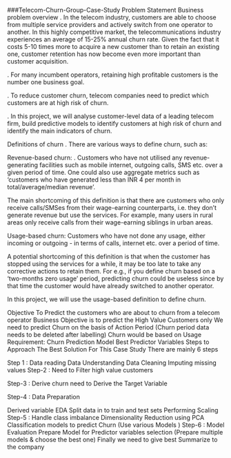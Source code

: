 ###Telecom-Churn-Group-Case-Study
Problem Statement
Business problem overview
. In the telecom industry, customers are able to choose from multiple service providers and actively switch from one operator to another. In this highly competitive market, the telecommunications industry experiences an average of 15-25% annual churn rate. Given the fact that it costs 5-10 times more to acquire a new customer than to retain an existing one, customer retention has now become even more important than customer acquisition.

. For many incumbent operators, retaining high profitable customers is the number one business goal.

. To reduce customer churn, telecom companies need to predict which customers are at high risk of churn.

. In this project, we will analyse customer-level data of a leading telecom firm, build predictive models to identify customers at high risk of churn and identify the main indicators of churn.

Definitions of churn
. There are various ways to define churn, such as:

Revenue-based churn:
. Customers who have not utilised any revenue-generating facilities such as mobile internet, outgoing calls, SMS etc. over a given period of time. One could also use aggregate metrics such as ‘customers who have generated less than INR 4 per month in total/average/median revenue’.

The main shortcoming of this definition is that there are customers who only receive calls/SMSes from their wage-earning counterparts, i.e. they don’t generate revenue but use the services. For example, many users in rural areas only receive calls from their wage-earning siblings in urban areas.

Usage-based churn:
Customers who have not done any usage, either incoming or outgoing - in terms of calls, internet etc. over a period of time.

A potential shortcoming of this definition is that when the customer has stopped using the services for a while, it may be too late to take any corrective actions to retain them. For e.g., if you define churn based on a ‘two-months zero usage’ period, predicting churn could be useless since by that time the customer would have already switched to another operator.

In this project, we will use the usage-based definition to define churn.

Objective
To Predict the customers who are about to churn from a telecom operator
Business Objective is to predict the High Value Customers only
We need to predict Churn on the basis of Action Period (Churn period data needs to be deleted after labelling) Churn would be based on Usage
Requirement:
Churn Prediction Model
Best Predictor Variables
Steps to Approach The Best Solution For This Case Study
There are mainly 6 steps

Step 1 :
Data reading
Data Understanding
Data Cleaning
Imputing missing values
Step-2 :
Need to Filter high value customers

Step-3 :
Derive churn need to Derive the Target Variable

Step-4 :
Data Preparation

Derived variable
EDA
Split data in to train and test sets
Performing Scaling
Step-5 :
Handle class imbalance
Dimensionality Reduction using PCA
Classification models to predict Churn (Use various Models )
Step-6 :
Model Evaluation
Prepare Model for Predictor variables selection (Prepare multiple models & choose the best one)
Finally we need to give best Summarize to the company
